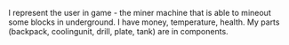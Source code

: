 I represent the user in game - the miner machine that is able to mineout some blocks in underground. I have money, temperature, health. My parts (backpack, coolingunit, drill, plate, tank) are in components.